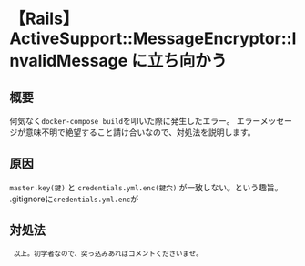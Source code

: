 # 【Rails】ActiveSupport::MessageEncryptor::InvalidMessage に立ち向かう

## 概要
何気なく`docker-compose build`を叩いた際に発生したエラー。
エラーメッセージが意味不明で絶望すること請け合いなので、対処法を説明します。

## 原因
`master.key(鍵)` と `credentials.yml.enc(鍵穴)` が一致しない。という趣旨。
.gitignoreに`credentials.yml.enc`が

## 対処法
```
 以上。初学者なので、突っ込みあればコメントくださいませ。
